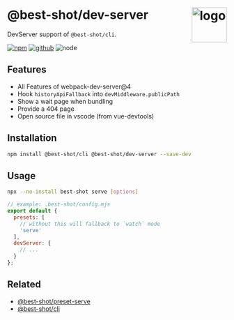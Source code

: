 # @best-shot/dev-server <img src="https://cdn.jsdelivr.net/gh/best-shot/best-shot/packages/core/logo.svg" alt="logo" height="80" align="right">

DevServer support of `@best-shot/cli`.

[![npm][npm-badge]][npm-url]
[![github][github-badge]][github-url]
![node][node-badge]

[npm-url]: https://www.npmjs.com/package/@best-shot/dev-server
[npm-badge]: https://img.shields.io/npm/v/@best-shot/dev-server.svg?style=flat-square&logo=npm
[github-url]: https://github.com/best-shot/best-shot/tree/master/packages/dev-server
[github-badge]: https://img.shields.io/npm/l/@best-shot/dev-server.svg?style=flat-square&colorB=blue&logo=github
[node-badge]: https://img.shields.io/node/v/@best-shot/dev-server.svg?style=flat-square&colorB=green&logo=node.js

## Features

- All Features of webpack-dev-server@4
- Hook `historyApiFallback` into `devMiddleware.publicPath`
- Show a wait page when bundling
- Provide a 404 page
- Open source file in vscode (from vue-devtools)

## Installation

```bash
npm install @best-shot/cli @best-shot/dev-server --save-dev
```

## Usage

```bash
npx --no-install best-shot serve [options]
```

```mjs
// example: .best-shot/config.mjs
export default {
  presets: [
    // without this will fallback to `watch` mode
    'serve'
  ],
  devServer: {
    // ...
  }
};
```

## Related

- [@best-shot/preset-serve](../preset-serve)
- [@best-shot/cli](../cli)
